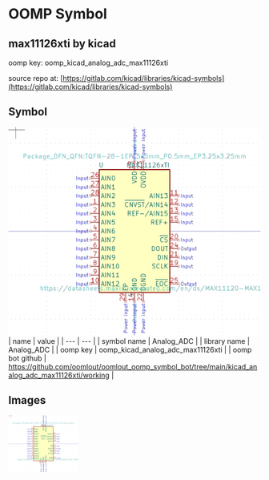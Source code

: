 # OOMP Symbol  
## max11126xti  by kicad  
  
oomp key: oomp_kicad_analog_adc_max11126xti  
  
source repo at: [https://gitlab.com/kicad/libraries/kicad-symbols](https://gitlab.com/kicad/libraries/kicad-symbols)  
## Symbol  
  
[![working.png](working_600.png)](working.png)  
| name | value | 
| --- | --- | 
| symbol name | Analog_ADC | 
| library name | Analog_ADC | 
| oomp key | oomp_kicad_analog_adc_max11126xti | 
| oomp bot github | https://github.com/oomlout/oomlout_oomp_symbol_bot/tree/main/kicad_analog_adc_max11126xti/working | 
## Images  
  
[![working.png](working_140.png)](working.png)  
